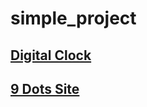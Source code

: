 # simple_project

## [Digital Clock](https://hyungjinhan.github.io/simple_project/clock_effect/index.html)

## [9 Dots Site](https://hyungjinhan.github.io/simple_project/dots_menu/index.html)
